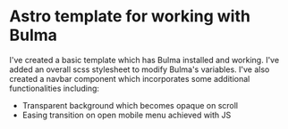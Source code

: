 # Astro template for working with Bulma

I've created a basic template which has Bulma installed and working. I've added an overall scss stylesheet to modify Bulma's variables. I've also created a navbar component which incorporates some additional functionalities including:

- Transparent background which becomes opaque on scroll
- Easing transition on open mobile menu achieved with JS
